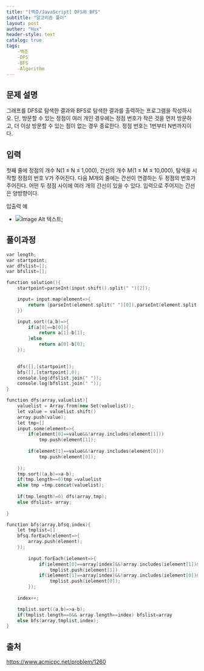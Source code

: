 ```yaml
---
title: "[백준/JavaScript] DFS와 BFS"
subtitle: "알고리즘 풀이"
layout: post
auther: "Hux"
header-style: text
catalog: true
tags:
    -백준
    -DFS
    -BFS
    -Algorithm
---
```



문제 설명
-------
그래프를 DFS로 탐색한 결과와 BFS로 탐색한 결과를 출력하는 프로그램을 작성하시오. 단, 방문할 수 있는 정점이 여러 개인 경우에는 정점 번호가 작은 것을 먼저 방문하고, 더 이상 방문할 수 있는 점이 없는 경우 종료한다. 정점 번호는 1번부터 N번까지이다.

입력
-------
첫째 줄에 정점의 개수 N(1 ≤ N ≤ 1,000), 간선의 개수 M(1 ≤ M ≤ 10,000), 탐색을 시작할 정점의 번호 V가 주어진다. 다음 M개의 줄에는 간선이 연결하는 두 정점의 번호가 주어진다. 어떤 두 정점 사이에 여러 개의 간선이 있을 수 있다. 입력으로 주어지는 간선은 양방향이다.

입출력 예

- ![Image Alt 텍스트]({{site.url}}/img/algorithm/DFS_and_BFS.png);

풀이과정
-------

```cpp
var length;
var startpoint;
var dfslist=[];
var bfslist=[];

function solution(){
    startpoint=parseInt(input.shift().split(" ")[2]);

    input= input.map(element=>{
        return [parseInt(element.split(" ")[0]),parseInt(element.split(" ")[1])];
    })

    input.sort((a,b)=>{
        if(a[0]==b[0]){
            return a[1]-b[1];
        }else
            return a[0]-b[0];
    });

    
    dfs([],[startpoint]);
    bfs([],[startpoint],0);
    console.log(dfslist.join(" "));
    console.log(bfslist.join(" "));
}

function dfs(array,valuelist){
    valuelist = Array.from(new Set(valuelist));  
    let value = valuelist.shift()
    array.push(value);
    let tmp=[]
    input.some(element=>{
        if(element[0]==value&&!array.includes(element[1]))
            tmp.push(element[1]);
        
        if(element[1]==value&&!array.includes(element[0]))
            tmp.push(element[0]);
        
    });   
    tmp.sort((a,b)=>a-b);
    if(tmp.length==0)tmp =valuelist
    else tmp =tmp.concat(valuelist);
    
    if(tmp.length!=0) dfs(array,tmp);
    else dfslist= array;
    
}

function bfs(array,bfsq,index){
    let tmplist=[]
    bfsq.forEach(element=>{
        array.push(element);
    });
  
        input.forEach(ielement=>{
            if(ielement[0]==array[index]&&!array.includes(ielement[1])&&!tmplist.includes(ielement[1]))
                tmplist.push(ielement[1])
            if(ielement[1]==array[index]&&!array.includes(ielement[0])&&!tmplist.includes(ielement[0]))
                tmplist.push(ielement[0]);
        });
   
    index++;

    tmplist.sort((a,b)=>a-b);
    if(tmplist.length==0&& array.length==index) bfslist=array
    else bfs(array,tmplist,index);
}
```





출처
---
https://www.acmicpc.net/problem/1260